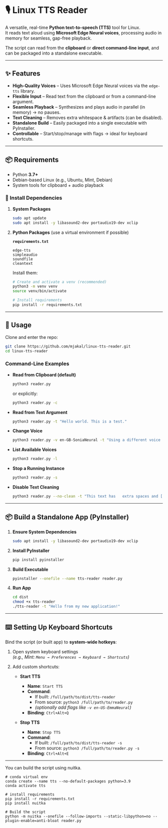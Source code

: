 # 🎙️ Linux TTS Reader

A versatile, real-time **Python text-to-speech (TTS)** tool for Linux.  
It reads text aloud using **Microsoft Edge Neural voices**, processing audio in memory for seamless, gap-free playback.  

The script can read from the **clipboard** or **direct command-line input**, and can be packaged into a standalone executable.

---

## ✨ Features

- **High-Quality Voices** – Uses Microsoft Edge Neural voices via the `edge-tts` library.  
- **Flexible Input** – Read text from the clipboard or from a command-line argument.  
- **Seamless Playback** – Synthesizes and plays audio in parallel (in memory) → no pauses.  
- **Text Cleaning** – Removes extra whitespace & artifacts (can be disabled).  
- **Standalone Build** – Easily packaged into a single executable with PyInstaller.  
- **Controllable** – Start/stop/manage with flags → ideal for keyboard shortcuts.  

---

## 📦 Requirements

- Python **3.7+**
- Debian-based Linux (e.g., Ubuntu, Mint, Debian)
- System tools for clipboard + audio playback

### 🔧 Install Dependencies

1. **System Packages**  
   ```bash
   sudo apt update
   sudo apt install -y libasound2-dev portaudio19-dev xclip
   ```

2. **Python Packages** (use a virtual environment if possible)

   **`requirements.txt`**  
   ```text
   edge-tts
   simpleaudio
   soundfile
   cleantext
   ```

   Install them:
   ```bash
   # Create and activate a venv (recommended)
   python3 -m venv venv
   source venv/bin/activate

   # Install requirements
   pip install -r requirements.txt
   ```

---

## 🚀 Usage

Clone and enter the repo:
```bash
git clone https://github.com/mjakal/linux-tts-reader.git
cd linux-tts-reader
```

### Command-Line Examples

- **Read from Clipboard (default)**  
  ```bash
  python3 reader.py
  ```
  or explicitly:
  ```bash
  python3 reader.py -c
  ```

- **Read from Text Argument**  
  ```bash
  python3 reader.py -t "Hello world. This is a test."
  ```

- **Change Voice**  
  ```bash
  python3 reader.py -v en-GB-SoniaNeural -t "Using a different voice now."
  ```

- **List Available Voices**  
  ```bash
  python3 reader.py -l
  ```

- **Stop a Running Instance**  
  ```bash
  python3 reader.py -s
  ```

- **Disable Text Cleaning**  
  ```bash
  python3 reader.py --no-clean -t "This text has   extra spaces and [tags]."
  ```

---

## 📦 Build a Standalone App (PyInstaller)

1. **Ensure System Dependencies**
   ```bash
   sudo apt install -y libasound2-dev portaudio19-dev xclip
   ```

2. **Install PyInstaller**
   ```bash
   pip install pyinstaller
   ```

3. **Build Executable**
   ```bash
   pyinstaller --onefile --name tts-reader reader.py
   ```

4. **Run App**
   ```bash
   cd dist
   chmod +x tts-reader
   ./tts-reader -t "Hello from my new application!"
   ```

---

## ⌨️ Setting Up Keyboard Shortcuts

Bind the script (or built app) to **system-wide hotkeys**:

1. Open system keyboard settings  
   _(e.g., Mint: `Menu → Preferences → Keyboard → Shortcuts`)_

2. Add custom shortcuts:

   - **Start TTS**  
     - **Name**: `Start TTS`  
     - **Command**:  
       - If built: `/full/path/to/dist/tts-reader`  
       - From source: `python3 /full/path/to/reader.py`  
       - _(optionally add flags like `-v en-US-EmmaNeural`)_
     - **Binding**: `Ctrl+Alt+Q`

   - **Stop TTS**  
     - **Name**: `Stop TTS`  
     - **Command**:  
       - If built: `/full/path/to/dist/tts-reader -s`  
       - From source: `python3 /full/path/to/reader.py -s`
     - **Binding**: `Ctrl+Alt+E`

---

You can build the script using nuitka.

```
# conda virtual env
conda create --name tts --no-default-packages python=3.9
conda activate tts

# install requirements
pip install -r requirements.txt
pip install nuitka

# Build the script
python -m nuitka --onefile --follow-imports --static-libpython=no --plugin-enable=anti-bloat reader.py
```
